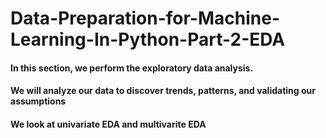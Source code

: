 # Data-Preparation-for-Machine-Learning-In-Python-Part-2-EDA
#### In this section, we perform the exploratory data analysis.
#### We will analyze our data to discover trends, patterns, and validating our assumptions
#### We look at univariate EDA and multivarite EDA
